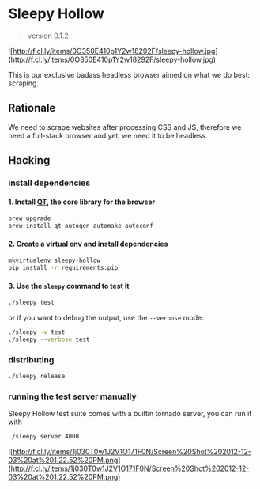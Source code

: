 # Sleepy Hollow
> version 0.1.2

![http://f.cl.ly/items/0O350E410p1Y2w18292F/sleepy-hollow.jpg](http://f.cl.ly/items/0O350E410p1Y2w18292F/sleepy-hollow.jpg)

This is our exclusive badass headless browser aimed on what we do
best: scraping.


## Rationale

We need to scrape websites after processing CSS and JS, therefore we
need a full-stack browser and yet, we need it to be headless.

## Hacking

### install dependencies

#### 1. Install [QT](http://qt-project.org/doc/qt-4.8/qtwebkit.html), the core library for the browser

```bash
brew upgrade
brew install qt autogen automake autoconf
```

#### 2. Create a virtual env and install dependencies

```bash
mkvirtualenv sleepy-hollow
pip install -r requirements.pip
```

#### 3. Use the `sleepy` command to test it

```bash
./sleepy test
```

or if you want to debug the output, use the `--verbose` mode:

```bash
./sleepy -v test
./sleepy --verbose test
```

### distributing

```bash
./sleepy release
```

### running the test server manually

Sleepy Hollow test suite comes with a builtin tornado server, you can
run it with

```bash
./sleepy server 4000
```

![http://f.cl.ly/items/1j030T0w1J2V1O171F0N/Screen%20Shot%202012-12-03%20at%201.22.52%20PM.png](http://f.cl.ly/items/1j030T0w1J2V1O171F0N/Screen%20Shot%202012-12-03%20at%201.22.52%20PM.png)
